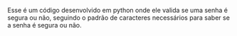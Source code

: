 Esse é um código desenvolvido em python onde ele valida se uma senha é segura ou não, seguindo o padrão de caracteres necessários para saber se a senha é segura ou não.

